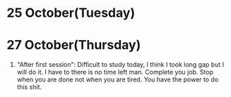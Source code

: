 # 25 October(Tuesday)

# 27 October(Thursday)

1. "After first session": Difficult to study today, I think I took long gap but I will do it. I have to there is no time left man. Complete you job. Stop when you are done not when you are tired. You have the power to do this shit.
